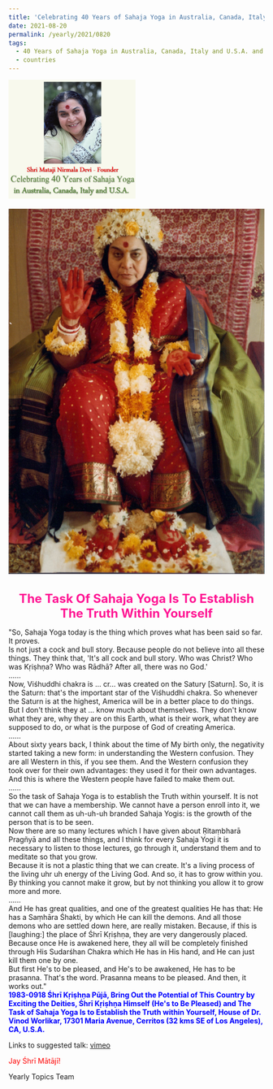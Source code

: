 ```yaml
---
title: 'Celebrating 40 Years of Sahaja Yoga in Australia, Canada, Italy and U.S.A. and its Culture, Post 32'
date: 2021-08-20
permalink: /yearly/2021/0820
tags:
  - 40 Years of Sahaja Yoga in Australia, Canada, Italy and U.S.A. and its Culture
  - countries
---
```


<div style="text-align: left"><img src="/images/Celebrating40YearsSahajaYoga.png" width="250" /></div><br>

<div style="text-align: center"><img src="/images/image744.png" /></div>

<br>
<p style="color:DeepPink; text-align:center">
<font size="+2"><b>The Task Of Sahaja Yoga Is To Establish The Truth Within Yourself</b><br></font>
</p>

<p>
"So, Sahaja Yoga today is the thing which proves what has been said so far. It proves.<br>
Is not just a cock and bull story. Because people do not believe into all these things. They think that, 'It's all cock and bull story. Who was Christ? Who was Kṛiṣhṇa? Who was Rādhā? After all, there was no God.'<br>
......<br>
Now, Viśhuddhi chakra is ... cr... was created on the Satury [Saturn]. So, it is the Saturn: that's the important star of the Viśhuddhi chakra. So whenever the Saturn is at the highest, America will be in a better place to do things. But I don't think they at ... know much about themselves. They don't know what they are, why they are on this Earth, what is their work, what they are supposed to do, or what is the purpose of God of creating America.<br>
......<br>
About sixty years back, I think about the time of My birth only, the negativity started taking a new form: in understanding the Western confusion. They are all Western in this, if you see them. And the Western confusion they took over for their own advantages: they used it for their own advantages. And this is where the Western people have failed to make them out.<br>
......<br>
So the task of Sahaja Yoga is to establish the Truth within yourself. It is not that we can have a membership. We cannot have a person enroll into it, we cannot call them as uh-uh-uh branded Sahaja Yogis: is the growth of the person that is to be seen.<br>
Now there are so many lectures which I have given about Ṛitaṃbharā Pragñyā and all these things, and I think for every Sahaja Yogi it is necessary to listen to those lectures, go through it, understand them and to meditate so that you grow.<br>
Because it is not a plastic thing that we can create. It's a living process of the living uhr uh energy of the Living God. And so, it has to grow within you. By thinking you cannot make it grow, but by not thinking you allow it to grow more and more.<br>
......<br>
And He has great qualities, and one of the greatest qualities He has that: He has a Saṃhāra Śhakti, by which He can kill the demons. And all those demons who are settled down here, are really mistaken. Because, if this is [laughing:] the place of Śhrī Kṛiṣhṇa, they are very dangerously placed. Because once He is awakened here, they all will be completely finished through His Sudarśhan Chakra which He has in His hand, and He can just kill them one by one.<br>
But first He's to be pleased, and He's to be awakened, He has to be prasanna. That's the word. Prasanna means to be pleased. And then, it works out."<br>
<font color="blue"><b>1983-0918 Śhrī Kṛiṣhṇa Pūjā, Bring Out the Potential of This Country by Exciting the Deities, Śhrī Kṛiṣhṇa Himself (He's to Be Pleased) and The Task of Sahaja Yoga Is to Establish the Truth within Yourself, House of Dr. Vinod Worlikar, 17301 Maria Avenue, Cerritos (32 kms SE of Los Angeles), CA, U.S.A.</b></font><br>
</p>

Links to suggested talk: <a href="https://vimeo.com/560322925"> vimeo</a><br>

<p style="color:red;">Jay Śhrī Mātājī!<br></p>

Yearly Topics Team